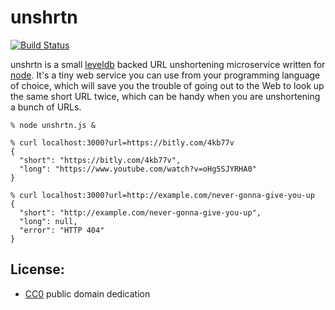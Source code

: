 # unshrtn

[![Build Status](https://secure.travis-ci.org/edsu/unshrtn.png)](http://travis-ci.org/edsu/unshrtn)

unshrtn is a small [leveldb][1] backed URL unshortening microservice written
for [node][2].  It's a tiny web service you can use from your programming
language of choice, which will save you the trouble of going out to the Web 
to look up the same short URL twice, which can be handy when you are 
unshortening a bunch of URLs.

    % node unshrtn.js &

    % curl localhost:3000?url=https://bitly.com/4kb77v
    {
      "short": "https://bitly.com/4kb77v",
      "long": "https://www.youtube.com/watch?v=oHg5SJYRHA0"
    }

    % curl localhost:3000?url=http://example.com/never-gonna-give-you-up
    {
      "short": "http://example.com/never-gonna-give-you-up",
      "long": null,
      "error": "HTTP 404"
    }


## License:

* [CC0](LICENSE) public domain dedication


[1]: https://code.google.com/p/leveldb/
[2]: http://nodejs.org


